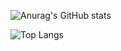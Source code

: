 ![Anurag's GitHub stats](https://github-readme-stats.vercel.app/api?username=ryanpalesano&theme=calm)

![Top Langs](https://github-readme-stats.vercel.app/api/top-langs/?username=ryanpalesano&theme=tokyonight)
